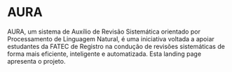 # AURA
AURA, um sistema de Auxílio de Revisão Sistemática orientado por Processamento de Linguagem Natural, é uma iniciativa voltada a apoiar estudantes da FATEC de Registro na condução de revisões sistemáticas de forma mais eficiente, inteligente e automatizada. Esta landing page apresenta o projeto.
